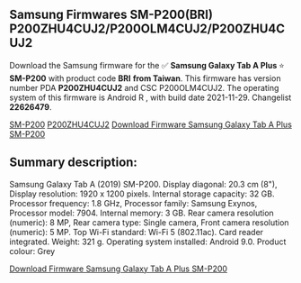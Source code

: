 <h2>Samsung Firmwares SM-P200(BRI) P200ZHU4CUJ2/P200OLM4CUJ2/P200ZHU4CUJ2</h2>
Download the Samsung firmware for the ✅ <strong>Samsung Galaxy Tab A Plus </strong> ⭐ <strong>SM-P200</strong> with product code <strong>BRI</strong> <strong> from Taiwan</strong>. This firmware has version number PDA <strong>P200ZHU4CUJ2</strong> and CSC P200OLM4CUJ2. The operating system of this firmware is Android R , with build date 2021-11-29. Changelist <strong>22626479</strong>.


[SM-P200](https://samfirm.shop/samsung/model/SM-P200)
[P200ZHU4CUJ2](https://samfirm.shop/samsung/pda/P200ZHU4CUJ2)
[Download Firmware Samsung Galaxy Tab A Plus SM-P200](https://samfirm.shop/samsung/firmware/478606)
<h2>Summary description:</h2>
<p>Samsung Galaxy Tab A (2019) SM-P200. Display diagonal: 20.3 cm (8"), Display resolution: 1920 x 1200 pixels. Internal storage capacity: 32 GB. Processor frequency: 1.8 GHz, Processor family: Samsung Exynos, Processor model: 7904. Internal memory: 3 GB. Rear camera resolution (numeric): 8 MP, Rear camera type: Single camera, Front camera resolution (numeric): 5 MP. Top Wi-Fi standard: Wi-Fi 5 (802.11ac). Card reader integrated. Weight: 321 g. Operating system installed: Android 9.0. Product colour: Grey</p>


[Download Firmware Samsung Galaxy Tab A Plus SM-P200](https://samfirm.shop/samsung/firmware/478606)
